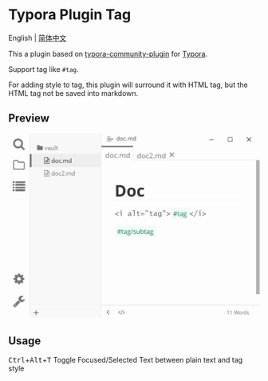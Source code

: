 # Typora Plugin Tag

English | [简体中文](https://github.com/typora-community-plugin/typora-plugin-tag/blob/main/README.zh-CN.md)

This a plugin based on [typora-community-plugin](https://github.com/typora-community-plugin/typora-community-plugin) for [Typora](https://typora.io).

Support tag like `#tag`.

For adding style to tag, this plugin will surround it with HTML tag, but the HTML tag not be saved into markdown.

## Preview

![](./docs/assets/base.jpg)

## Usage

<kbd>Ctrl</kbd>+<kbd>Alt</kbd>+<kbd>T</kbd> Toggle Focused/Selected Text between plain text and tag style
